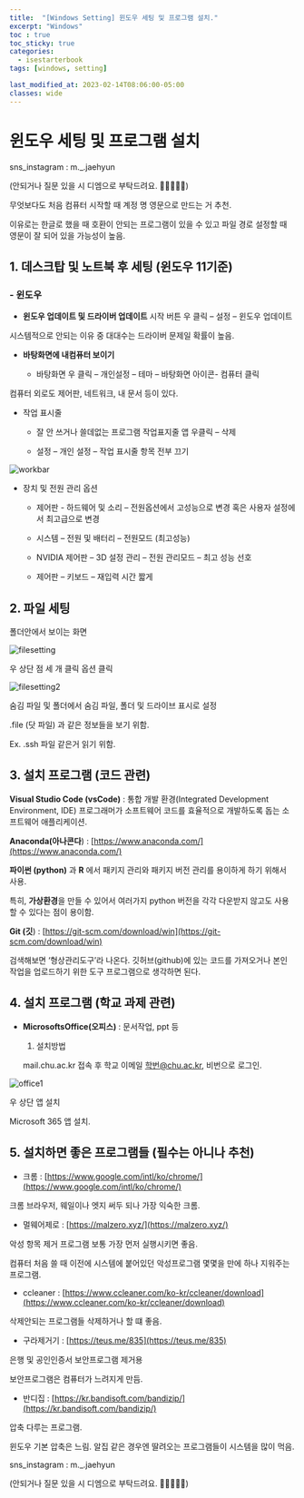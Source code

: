 ```yaml
---
title:  "[Windows Setting] 윈도우 세팅 및 프로그램 설치."
excerpt: "Windows"
toc : true
toc_sticky: true
categories:
  - isestarterbook
tags: [windows, setting]

last_modified_at: 2023-02-14T08:06:00-05:00
classes: wide
---
```


# 윈도우 세팅 및 프로그램 설치

sns_instagram : m._.jaehyun 

(안되거나 질문 있을 시 디엠으로 부탁드려요. 🙏🙏🙏🙏🙏)

[](https://www.instagram.com/m._.jaehyun/)

 무엇보다도 처음 컴퓨터 시작할 때 계정 명 영문으로 만드는 거 추천. 

이유로는 한글로 했을 때 호환이 안되는 프로그램이 있을 수 있고 파일 경로 설정할 때 영문이 잘 되어 있을 가능성이 높음.

## 1. 데스크탑 및 노트북 후 세팅 (윈도우 11기준)
### - **윈도우**
- **윈도우 업데이트 및 드라이버 업데이트** 시작 버튼 우 클릭 – 설정 – 윈도우 업데이트
            
시스템적으로 안되는 이유 중 대대수는 드라이버 문제일 확률이 높음.
            
- **바탕화면에 내컴퓨터 보이기**
            
  * 바탕화면 우 클릭 – 개인설정 – 테마 – 바탕화면 아이콘- 컴퓨터 클릭
            
컴퓨터 외로도 제어판, 네트워크, 내 문서 등이 있다.
            
 - 작업 표시줄
            
    * 잘 안 쓰거나 쓸데없는 프로그램 작업표지줄 앱 우클릭 – 삭제
            
    *  설정 – 개인 설정 – 작업 표시줄 항목 전부 끄기
            
![workbar](https://user-images.githubusercontent.com/86664178/218251096-509dd02c-b3f0-4686-a451-d9bb59330357.png)

            
- 장치 및 전원 관리 옵션
            
    * 제어판 - 하드웨어 및 소리 – 전원옵션에서 고성능으로 변경 혹은 사용자 설정에서 최고급으로 변경
            
    * 시스템 – 전원 및 배터리 – 전원모드 (최고성능)
            
    * NVIDIA 제어판 – 3D 설정 관리 – 전원 관리모드 – 최고 성능 선호
            
    * 제어판 – 키보드 – 재입력 시간 짧게
            
## 2. **파일 세팅**
        
폴더안에서 보이는 화면
        
![filesetting](https://user-images.githubusercontent.com/86664178/218251628-c2144606-08fa-4485-93b2-2b45616698f3.png)

        
우 상단 점 세 개 클릭 옵션 클릭
        
![filesetting2](https://user-images.githubusercontent.com/86664178/218251639-88490183-3813-405f-8cc0-083c2482c050.png)

        
숨김 파일 및 폴더에서 숨김 파일, 폴더 및 드라이브 표시로 설정
        
.file (닷 파일) 과 같은 정보들을 보기 위함.
        
Ex. .ssh 파일 같은거 읽기 위함.
        
## 3. **설치 프로그램 (코드 관련)**
        
 **Visual Studio Code (vsCode)** : 통합 개발 환경(Integrated Development Environment, IDE) 프로그래머가 소프트웨어 코드를 효율적으로 개발하도록 돕는 소프트웨어 애플리케이션.
        
**Anaconda(아나콘다**) : [https://www.anaconda.com/](https://www.anaconda.com/)
        
**파이썬 (python)** 과 **R** 에서 패키지 관리와 패키지 버전 관리를 용이하게 하기 위해서 사용.
        
특히, **가상환경**을 만들 수 있어서 여러가지 python 버전을 각각 다운받지 않고도 사용할 수 있다는 점이 용이함.
        
**Git (깃**) : [https://git-scm.com/download/win](https://git-scm.com/download/win)
        
검색해보면 ‘형상관리도구’라 나온다. 깃허브(github)에 있는 코드를 가져오거나 본인 작업을 업로드하기 위한 도구 프로그램으로 생각하면 된다.
        
## 4. 설치 프로그램 (학교 과제 관련)
- **MicrosoftsOffice(오피스)** : 문서작업, ppt 등
    1. 설치방법
            
    mail.chu.ac.kr 접속 후 학교 이메일 학번@chu.ac.kr, 비번으로 로그인.
            
![office1](https://user-images.githubusercontent.com/86664178/218251652-b4b3ea21-76cb-435b-b29a-cbcc7ee85f9f.png)

            
우 상단 앱 설치
            
Microsoft 365 앱 설치.
            
## 5. 설치하면 좋은 프로그램들 (필수는 아니나 추천)
- 크롬 : [https://www.google.com/intl/ko/chrome/](https://www.google.com/intl/ko/chrome/)
            
크롬 브라우저, 웨일이나 엣지 써두 되나 가장 익숙한 크롬.
            
 - 멀웨어제로 : [https://malzero.xyz/](https://malzero.xyz/)
            
악성 항목 제거 프로그램 보통 가장 먼저 실행시키면 좋음.
            
컴퓨터 처음 쓸 때 이전에 시스템에 붙어있던 악성프로그램 몇몇을 만에 하나 지워주는 프로그램.
            
- ccleaner : [https://www.ccleaner.com/ko-kr/ccleaner/download](https://www.ccleaner.com/ko-kr/ccleaner/download)
            
삭제안되는 프로그램들 삭제하거나 할 떄 좋음.
            
- 구라제거기 : [https://teus.me/835](https://teus.me/835)
            
은행 및 공인인증서 보안프로그램 제거용
            
보안프로그램은 컴퓨터가 느려지게 만듬.
            
- 반디집 : [https://kr.bandisoft.com/bandizip/](https://kr.bandisoft.com/bandizip/)
            
압축 다루는 프로그램.
            
윈도우 기본 압축은 느림. 알집 같은 경우엔 딸려오는 프로그램들이 시스템을 많이 먹음.

sns_instagram : m._.jaehyun 

(안되거나 질문 있을 시 디엠으로 부탁드려요. 🙏🙏🙏🙏🙏)

[](https://www.instagram.com/m._.jaehyun/)